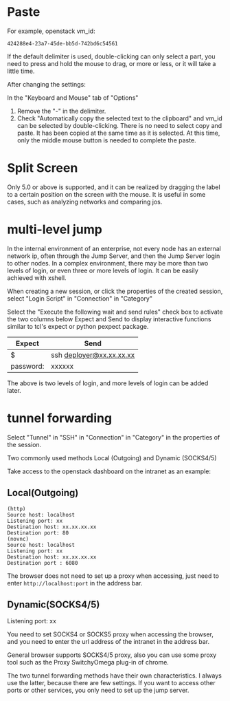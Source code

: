 # Paste

For example, openstack vm_id:

	424288e4-23a7-45de-bb5d-742bd6c54561

If the default delimiter is used, double-clicking can only select a part, you need to press and hold the mouse to drag, or more or less, or it will take a little time.

After changing the settings:

In the "Keyboard and Mouse" tab of "Options"

1. Remove the "-" in the delimiter.
2. Check "Automatically copy the selected text to the clipboard" and vm_id can be selected by double-clicking. There is no need to select copy and paste. It has been copied at the same time as it is selected. At this time, only the middle mouse button is needed to complete the paste.

# Split Screen

Only 5.0 or above is supported, and it can be realized by dragging the label to a certain position on the screen with the mouse. It is useful in some cases, such as analyzing networks and comparing jos.


# multi-level jump

In the internal environment of an enterprise, not every node has an external network ip, often through the Jump Server, and then the Jump Server login to other nodes. In a complex environment, there may be more than two levels of login, or even three or more levels of login. It can be easily achieved with xshell.

When creating a new session, or click the properties of the created session, select "Login Script" in "Connection" in "Category"

Select the "Execute the following wait and send rules" check box to activate the two columns below Expect and Send to display interactive functions similar to tcl's expect or python pexpect package.

|Expect   |Send                    |
|---------|------------------------|
|$        |ssh deployer@xx.xx.xx.xx|
|password:|xxxxxx                  |

The above is two levels of login, and more levels of login can be added later.

# tunnel forwarding

Select "Tunnel" in "SSH" in "Connection" in "Category" in the properties of the session.

Two commonly used methods Local (Outgoing) and Dynamic (SOCKS4/5)

Take access to the openstack dashboard on the intranet as an example:

## Local(Outgoing)

    (http)
    Source host: localhost
    Listening port: xx
    Destination host: xx.xx.xx.xx
    Destination port: 80
    (novnc)
    Source host: localhost
    Listening port: xx
    Destination host: xx.xx.xx.xx
    Destination port : 6080

The browser does not need to set up a proxy when accessing, just need to enter `http://localhost:port` in the address bar.

## Dynamic(SOCKS4/5)

Listening port: xx

You need to set SOCKS4 or SOCKS5 proxy when accessing the browser, and you need to enter the url address of the intranet in the address bar.

General browser supports SOCKS4/5 proxy, also you can use some proxy tool such as the Proxy SwitchyOmega plug-in of chrome.

The two tunnel forwarding methods have their own characteristics. I always use the latter, because there are few settings. If you want to access other ports or other services, you only need to set up the jump server.